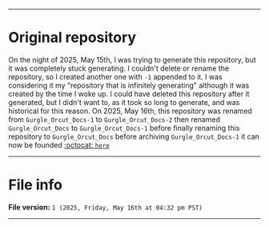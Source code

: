 
***

# Original repository

On the night of 2025, May 15th, I was trying to generate this repository, but it was completely stuck generating. I couldn't delete or rename the repository, so I created another one with `-1` appended to it. I was considering it my "repository that is infinitely generating" although it was created by the time I woke up. I could have deleted this repository after it generated, but I didn't want to, as it took so long to generate, and was historical for this reason. On 2025, May 16th, this repository was renamed from `Gurgle_Orcut_Docs-1` to `Gurgle_Orcut_Docs-2` then renamed `Gurgle_Orcut_Docs` to `Gurgle_Orcut_Docs-1` before finally renaming this repository to `Gurgle_Orcut_Docs` before archiving `Gurgle_Orcut_Docs-1` it can now be founded [:octocat: `here`](https://github.com/seanpm2001/Gurgle_Orcut_Docs-1/)

***

# File info

**File version:** `1 (2025, Friday, May 16th at 04:32 pm PST)`

***
